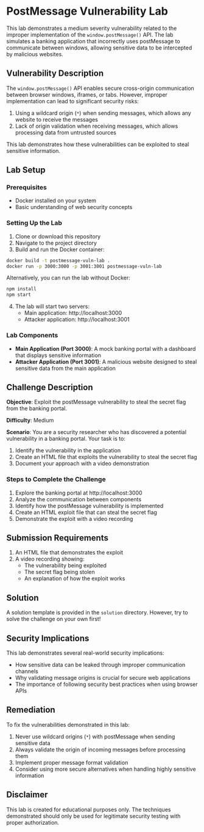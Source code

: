 # PostMessage Vulnerability Lab

This lab demonstrates a medium severity vulnerability related to the improper implementation of the `window.postMessage()` API. The lab simulates a banking application that incorrectly uses postMessage to communicate between windows, allowing sensitive data to be intercepted by malicious websites.

## Vulnerability Description

The `window.postMessage()` API enables secure cross-origin communication between browser windows, iframes, or tabs. However, improper implementation can lead to significant security risks:

1. Using a wildcard origin (`*`) when sending messages, which allows any website to receive the messages
2. Lack of origin validation when receiving messages, which allows processing data from untrusted sources

This lab demonstrates how these vulnerabilities can be exploited to steal sensitive information.

## Lab Setup

### Prerequisites

- Docker installed on your system
- Basic understanding of web security concepts

### Setting Up the Lab

1. Clone or download this repository
2. Navigate to the project directory
3. Build and run the Docker container:

```bash
docker build -t postmessage-vuln-lab .
docker run -p 3000:3000 -p 3001:3001 postmessage-vuln-lab
```

Alternatively, you can run the lab without Docker:

```bash
npm install
npm start
```

4. The lab will start two servers:
   - Main application: http://localhost:3000
   - Attacker application: http://localhost:3001

### Lab Components

- **Main Application (Port 3000)**: A mock banking portal with a dashboard that displays sensitive information
- **Attacker Application (Port 3001)**: A malicious website designed to steal sensitive data from the main application

## Challenge Description

**Objective**: Exploit the postMessage vulnerability to steal the secret flag from the banking portal.

**Difficulty**: Medium

**Scenario**: You are a security researcher who has discovered a potential vulnerability in a banking portal. Your task is to:

1. Identify the vulnerability in the application
2. Create an HTML file that exploits the vulnerability to steal the secret flag
3. Document your approach with a video demonstration

### Steps to Complete the Challenge

1. Explore the banking portal at http://localhost:3000
2. Analyze the communication between components
3. Identify how the postMessage vulnerability is implemented
4. Create an HTML exploit file that can steal the secret flag
5. Demonstrate the exploit with a video recording

## Submission Requirements

1. An HTML file that demonstrates the exploit
2. A video recording showing:
   - The vulnerability being exploited
   - The secret flag being stolen
   - An explanation of how the exploit works

## Solution

A solution template is provided in the `solution` directory. However, try to solve the challenge on your own first!

## Security Implications

This lab demonstrates several real-world security implications:

- How sensitive data can be leaked through improper communication channels
- Why validating message origins is crucial for secure web applications
- The importance of following security best practices when using browser APIs

## Remediation

To fix the vulnerabilities demonstrated in this lab:

1. Never use wildcard origins (`*`) with postMessage when sending sensitive data
2. Always validate the origin of incoming messages before processing them
3. Implement proper message format validation
4. Consider using more secure alternatives when handling highly sensitive information

## Disclaimer

This lab is created for educational purposes only. The techniques demonstrated should only be used for legitimate security testing with proper authorization.

